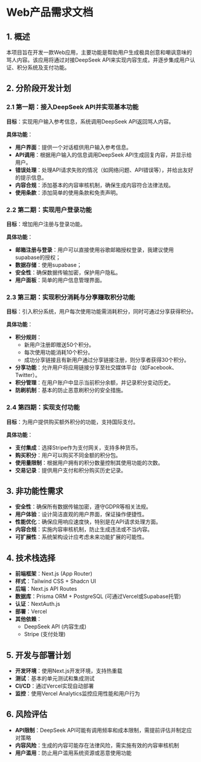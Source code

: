 # Web产品需求文档

## 1. 概述
本项目旨在开发一款Web应用，主要功能是帮助用户生成极具创意和嘲讽意味的骂人内容。该应用将通过对接DeepSeek API来实现内容生成，并逐步集成用户认证、积分系统及支付功能。

## 2. 分阶段开发计划

### 2.1 第一期：接入DeepSeek API并实现基本功能
**目标**：实现用户输入参考信息，系统调用DeepSeek API返回骂人内容。

**具体功能**：
- **用户界面**：提供一个对话框供用户输入参考信息。
- **API调用**：根据用户输入的信息调用DeepSeek API生成回复内容，并显示给用户。
- **错误处理**：处理API请求失败的情况（如网络问题、API错误等），并给出友好的提示信息。
- **内容合规**：添加基本的内容审核机制，确保生成内容符合法律法规。
- **使用条款**：添加简单的使用条款和免责声明。

### 2.2 第二期：实现用户登录功能
**目标**：增加用户注册与登录功能。

**具体功能**：
- **邮箱注册与登录**：用户可以直接使用谷歌邮箱授权登录，我建议使用supabase的授权；
- **数据存储**：使用supabase；
- **安全性**：确保数据传输加密，保护用户隐私。
- **用户面板**：简单的用户信息管理界面。

### 2.3 第三期：实现积分消耗与分享赚取积分功能
**目标**：引入积分系统，用户每次使用功能需消耗积分，同时可通过分享获得积分。

**具体功能**：
- **积分规则**：
  - 新用户注册即赠送50个积分。
  - 每次使用功能消耗10个积分。
  - 成功分享链接且有新用户通过分享链接注册，则分享者获得30个积分。
- **分享功能**：允许用户将应用链接分享至社交媒体平台（如Facebook、Twitter）。
- **积分管理**：在用户账户中显示当前积分余额，并记录积分变动历史。
- **防刷机制**：基本的防止恶意刷积分的安全措施。

### 2.4 第四期：实现支付功能
**目标**：为用户提供购买额外积分的功能，支持国际支付。

**具体功能**：
- **支付集成**：选择Stripe作为支付网关，支持多种货币。
- **购买积分**：用户可以购买不同金额的积分包。
- **使用量限制**：根据用户拥有的积分数量控制其使用功能的次数。
- **交易记录**：提供用户支付和积分购买历史记录。

## 3. 非功能性需求

- **安全性**：确保所有数据传输加密，遵守GDPR等相关法规。
- **用户体验**：设计简洁直观的用户界面，保证操作便捷性。
- **性能优化**：确保应用响应速度快，特别是在API请求处理方面。
- **内容合规**：实施内容审核机制，防止生成违法或不当内容。
- **可扩展性**：系统架构设计应考虑未来功能扩展的可能性。

## 4. 技术栈选择

- **前端框架**：Next.js (App Router)
- **样式**：Tailwind CSS + Shadcn UI
- **后端**：Next.js API Routes
- **数据库**：Prisma ORM + PostgreSQL (可通过Vercel或Supabase托管)
- **认证**：NextAuth.js
- **部署**：Vercel
- **其他依赖**：
  - DeepSeek API (内容生成)
  - Stripe (支付处理)

## 5. 开发与部署计划

- **开发环境**：使用Next.js开发环境，支持热重载
- **测试**：基本的单元测试和集成测试
- **CI/CD**：通过Vercel实现自动部署
- **监控**：使用Vercel Analytics监控应用性能和用户行为

## 6. 风险评估

- **API限制**：DeepSeek API可能有调用频率和成本限制，需提前评估并制定应对策略
- **内容风险**：生成的内容可能存在法律风险，需实施有效的内容审核机制
- **用户滥用**：防止用户滥用系统资源或恶意使用功能